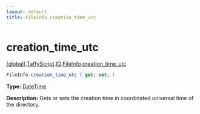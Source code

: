 ```yaml
---
layout: default
title: FileInfo.creation_time_utc
---
```


# creation_time_utc

[\[global\]]({{site.baseurl}}/docs/).[TaffyScript]({{site.baseurl}}/docs/TaffyScript/).[IO]({{site.baseurl}}/docs/TaffyScript/IO/).[FileInfo]({{site.baseurl}}/docs/TaffyScript/IO/FileInfo/).[creation_time_utc]({{site.baseurl}}/docs/TaffyScript/IO/FileInfo/creation_time_utc/)

```cs
FileInfo.creation_time_utc { get; set; }
```

**Type:** [DateTime]({{site.baseurl}}/docs/TaffyScript/DateTime)

**Description:** Gets or sets the creation time in coordinated universal time of the directory.
